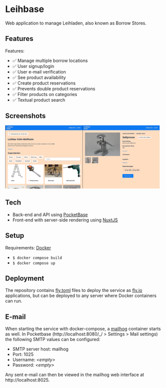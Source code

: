 # Leihbase

Web application to manage Leihladen, also known as Borrow Stores.

## Features

Features:

- ✅ Manage multiple borrow locations
- ✅ User signup/login
- ✅ User e-mail verification
- ✅ See product availability
- ✅ Create product reservations
- ✅ Prevents double product reservations
- ✅ Filter products on categories
- ✅ Textual product search

## Screenshots

<img src="./screenshots/screenshot-index-page.png" width="49%" /><img src="./screenshots/screenshot-product-page.png" width="49%" />

## Tech

- Back-end and API using [PocketBase](https://pocketbase.io/)
- Front-end with server-side rendering using [NuxtJS](https://nuxt.com/)

## Setup

Requirements: [Docker](https://www.docker.com/)

- `$ docker compose build`
- `$ docker compose up`

## Deployment

The repository contains [fly.toml](https://fly.io/docs/reference/configuration/)
files to deploy the service as [fly.io](https://fly.io) applications, but can be
deployed to any server where Docker containers can run.

## E-mail

When starting the service with docker-compose, a
[mailhog](https://hub.docker.com/r/mailhog/mailhog) container starts as well. In
Pocketbase (http://localhost:8080/\_/ > Settings > Mail settings) the following
SMTP values can be configured:

- SMTP server host: mailhog
- Port: 1025
- Username: _\<empty>_
- Password: _\<empty>_

Any sent e-mail can then be viewed in the mailhog web interface at
http://localhost:8025.
